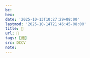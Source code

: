 ```yaml
---
bc:
hex:
date: '2025-10-13T10:27:29+08:00'
lastmod: '2025-10-14T21:46:45-08:00'
title: 􅍤
url: 􅍤
tags: [䭓]
src: DCCV
note:
---
```

